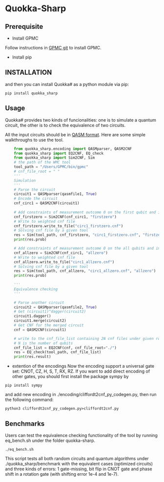 # Quokka-Sharp
## Prerequisite

- Install GPMC

Follow instructions in [GPMC git](https://git.trs.css.i.nagoya-u.ac.jp/k-hasimt/GPMC) to install GPMC.

- Install pip

## INSTALLATION

and then you can install Quokka# as a python module via pip:
```
pip install quokka_sharp
```

## Usage

Quokka# provides two kinds of funcionalities: one is to simulate a quantum circuit, 
the other is to check the equivalence of two circuits.

All the input circuits should be in [QASM format](https://openqasm.com/).
Here are some simple walkthroughs to use the tool.

```python
    from quokka_sharp.encoding import QASMparser, QASM2CNF
    from quokka_sharp import EQ2CNF, EQ_check
    from quokka_sharp import Sim2CNF, Sim
    # the path of the WMC tool
    tool_path = "/Users/GPMC/bin/gpmc"
    # cnf_file_root = " "
    '''
    Simulation
    '''
    # Parse the circuit
    circuit1 = QASMparser(qasmfile1, True)
    # Encode the circuit
    cnf_circ1 = QASM2CNF(circuit1)
    
    # Add constraints of measurement outcome 0 on the first qubit and initial state
    cnf_firstzero = Sim2CNF(cnf_circ1, "firstzero")
    # Write to weighted cnf file 
    cnf_firstzero.write_to_file("circ1_firstzero.cnf")
    # Solving cnf file by a given tool
    res = Sim(tool_path, cnf_firstzero, "circ1_firstzero.cnf", "firstzero")
    print(res.prob)

    # Add constraints of measurement outcome 0 on the all qubits and initial state
    cnf_allzero = Sim2CNF(cnf_circ1, "allzero")
    # Write to weighted cnf file 
    cnf_allzero.write_to_file("circ1_allzero.cnf")
    # Solving cnf file by a given tool
    res = Sim(tool_path, cnf_allzero, "circ1_allzero.cnf", "allzero")
    print(res.prob)    
    
    '''
    Equivalence checking
    '''

    # Parse another circuit
    circuit2 = QASMparser(qasmfile2, True)
    # Get (circuit1)^dagger(circuit2)
    circuit1.dagger()
    circuit1.merge(circuit2)
    # Get CNF for the merged circuit
    cnf = QASM2CNF(circuit1)

    # write to the cnf_file_list containing 2N cnf files under given root (tempfile.gettempdir() by default)
    # N is the number of qubits
    cnf_file_list = EQ2CNF(cnf, cnf_file_root="./")
    res = EQ_check(tool_path, cnf_file_list)
    print(res.result)
```

- extention of the encodings
Now the encoding support a universal gate set: CNOT, CZ, H, S, T, RX, RZ.
If you want to add direct encoding of other gates, you should first install the package sympy by
```
pip install sympy
```

and add new encoding in ./encoding/cliffordt2cnf_py_codegen.py,
then run the following command:

```
python3 cliffordt2cnf_py_codegen.py>cliffordt2cnf.py
```
## Benchmarks

Users can test the equivalence checking functionality of the tool by running eq_bench.sh under the folder quokka-sharp.
```
./eq_bench.sh
```
This script tests all both random circuits and quantum algorithms under ./quokka_sharp/benchmark with the equivalent cases (optimized circuits) and three kinds of errors: 1 gate-missing, bit flip in CNOT gate and phase shift in a rotation gate (with shifting error 1e-4 and 1e-7).
